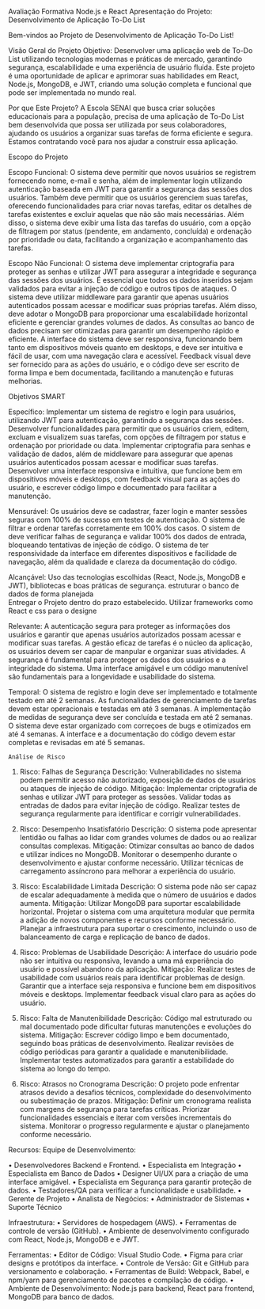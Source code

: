 Avaliação Formativa Node.js e React
Apresentação do Projeto: Desenvolvimento de Aplicação To-Do List

Bem-vindos ao Projeto de Desenvolvimento de Aplicação To-Do List!

Visão Geral do Projeto
Objetivo:
Desenvolver uma aplicação web de To-Do List utilizando tecnologias modernas e práticas de mercado, garantindo segurança, escalabilidade e uma experiência de usuário fluida. Este projeto é uma oportunidade de aplicar e aprimorar suas habilidades em React, Node.js, MongoDB, e JWT, criando uma solução completa e funcional que pode ser implementada no mundo real.

Por que Este Projeto?
A Escola SENAI que busca criar soluções educacionais para a população, precisa de uma aplicação de To-Do List bem desenvolvida que possa ser utilizada por seus colaboradores, ajudando os usuários a organizar suas tarefas de forma eficiente e segura.
Estamos contratando você para nos ajudar a construir essa aplicação.


Escopo do Projeto 

Escopo Funcional: O sistema deve permitir que novos usuários se registrem fornecendo nome, e-mail e senha, além de implementar login utilizando autenticação baseada em JWT para garantir a segurança das sessões dos usuários. Também deve permitir que os usuários gerenciem suas tarefas, oferecendo funcionalidades para criar novas tarefas, editar os detalhes de tarefas existentes e excluir aquelas que não são mais necessárias. Além disso, o sistema deve exibir uma lista das tarefas do usuário, com a opção de filtragem por status (pendente, em andamento, concluída) e ordenação por prioridade ou data, facilitando a organização e acompanhamento das tarefas.

Escopo Não Funcional: O sistema deve implementar criptografia para proteger as senhas e utilizar JWT para assegurar a integridade e segurança das sessões dos usuários. É essencial que todos os dados inseridos sejam validados para evitar a injeção de código e outros tipos de ataques. O sistema deve utilizar middleware para garantir que apenas usuários autenticados possam acessar e modificar suas próprias tarefas. Além disso, deve adotar o MongoDB para proporcionar uma escalabilidade horizontal eficiente e gerenciar grandes volumes de dados. As consultas ao banco de dados precisam ser otimizadas para garantir um desempenho rápido e eficiente. A interface do sistema deve ser responsiva, funcionando bem tanto em dispositivos móveis quanto em desktops, e deve ser intuitiva e fácil de usar, com uma navegação clara e acessível. Feedback visual deve ser fornecido para as ações do usuário, e o código deve ser escrito de forma limpa e bem documentada, facilitando a manutenção e futuras melhorias.

Objetivos SMART

Específico: 
    Implementar um sistema de registro e login para usuários, utilizando JWT para autenticação, garantindo a segurança das sessões.
    Desenvolver funcionalidades para permitir que os usuários criem, editem, excluam e visualizem suas tarefas, com opções de filtragem por status e ordenação por prioridade ou data.
    Implementar criptografia para senhas e validação de dados, além de middleware para assegurar que apenas usuários autenticados possam acessar e modificar suas tarefas.
    Desenvolver uma interface responsiva e intuitiva, que funcione bem em dispositivos móveis e desktops, com feedback visual para as ações do usuário, e escrever código limpo e documentado para facilitar a manutenção.

Mensurável: 
    Os usuários deve se cadastrar, fazer login e manter sessões seguras com 100% de sucesso em testes de autenticação.
    O sistema de filtrar e ordenar tarefas corretamente em 100% dos casos.
    O sistem de deve verificar falhas de segurança e  validar 100% dos dados de entrada, bloqueando tentativas de injeção de código.
    O sistema de ter responsividade da interface em diferentes dispositivos e facilidade de navegação, além da qualidade e clareza da documentação do código.

Alcançável: 
    Uso das tecnologias escolhidas (React, Node.js, MongoDB e JWT), bibliotecas e boas práticas de segurança.
    estruturar o banco de dados de forma planejada  
    Entregar o Projeto dentro do prazo estabelecido.
    Utilizar frameworks como React e css para o designe

Relevante: 
    A autenticação segura para proteger as informações dos usuários e garantir que apenas usuários autorizados possam acessar e modificar suas tarefas.
    A gestão eficaz de tarefas é o núcleo da aplicação, os usuários devem ser capar de manpular e organizar suas atividades.
    A segurança é fundamental para proteger os dados dos usuários e a integridade do sistema.
    Uma interface amigável e um código manutenível são fundamentais para a longevidade e usabilidade do sistema.

Temporal: 
    O sistema de registro e login deve ser implementado e totalmente testado em até 2 semanas.
    As funcionalidades de gerenciamento de tarefas devem estar operacionais e testadas em até 3 semanas.
    A implementação de medidas de segurança deve ser concluída e testada em até 2 semanas.
    O sistema deve estar organizado com correçoes de bugs e  otimizados em até 4 semanas.
    A interface e a documentação do código devem estar completas e revisadas em até 5 semanas.

    Análise de Risco
1. Risco: Falhas de Segurança
Descrição: Vulnerabilidades no sistema podem permitir acesso não autorizado, exposição de dados de usuários ou ataques de injeção de código.
Mitigação:
Implementar criptografia de senhas e utilizar JWT para proteger as sessões.
Validar todas as entradas de dados para evitar injeção de código.
Realizar testes de segurança regularmente para identificar e corrigir vulnerabilidades.

2. Risco: Desempenho Insatisfatório
Descrição: O sistema pode apresentar lentidão ou falhas ao lidar com grandes volumes de dados ou ao realizar consultas complexas.
Mitigação:
Otimizar consultas ao banco de dados e utilizar índices no MongoDB.
Monitorar o desempenho durante o desenvolvimento e ajustar conforme necessário.
Utilizar técnicas de carregamento assíncrono para melhorar a experiência do usuário.

3. Risco: Escalabilidade Limitada
Descrição: O sistema pode não ser capaz de escalar adequadamente à medida que o número de usuários e dados aumenta.
Mitigação:
Utilizar MongoDB para suportar escalabilidade horizontal.
Projetar o sistema com uma arquitetura modular que permita a adição de novos componentes e recursos conforme necessário.
Planejar a infraestrutura para suportar o crescimento, incluindo o uso de balanceamento de carga e replicação de banco de dados.

4. Risco: Problemas de Usabilidade
Descrição: A interface do usuário pode não ser intuitiva ou responsiva, levando a uma má experiência do usuário e possível abandono da aplicação.
Mitigação:
Realizar testes de usabilidade com usuários reais para identificar problemas de design.
Garantir que a interface seja responsiva e funcione bem em dispositivos móveis e desktops.
Implementar feedback visual claro para as ações do usuário.

5. Risco: Falta de Manutenibilidade
Descrição: Código mal estruturado ou mal documentado pode dificultar futuras manutenções e evoluções do sistema.
Mitigação:
Escrever código limpo e bem documentado, seguindo boas práticas de desenvolvimento.
Realizar revisões de código periódicas para garantir a qualidade e manutenibilidade.
Implementar testes automatizados para garantir a estabilidade do sistema ao longo do tempo.

6. Risco: Atrasos no Cronograma
Descrição: O projeto pode enfrentar atrasos devido a desafios técnicos, complexidade do desenvolvimento ou subestimação de prazos.
Mitigação:
Definir um cronograma realista com margens de segurança para tarefas críticas.
Priorizar funcionalidades essenciais e iterar com versões incrementais do sistema.
Monitorar o progresso regularmente e ajustar o planejamento conforme necessário.

Recursos:
Equipe de Desenvolvimento:


•	Desenvolvedores Backend e Frontend.
•	Especialista em Integração
•	Especialista em Banco de Dados
•	Designer UI/UX para a criação de uma interface amigável.
•	Especialista em Segurança para garantir proteção de dados.
•	Testadores/QA para verificar a funcionalidade e usabilidade.
•	Gerente de Projeto
•	Analista de Negócios:
•	Administrador de Sistemas
•	Suporte Técnico

Infraestrutura:
•	Servidores de hospedagem (AWS).
•	Ferramentas de controle de versão (GitHub).
•	Ambiente de desenvolvimento configurado com React, Node.js, MongoDB e e JWT.

Ferramentas:
• Editor de Código: Visual Studio Code.
• Figma para criar designs e protótipos da interface.
• Controle de Versão: Git e GitHub para versionamento e colaboração.
• Ferramentas de Build: Webpack, Babel, e npm/yarn para gerenciamento de pacotes e compilação de código.
• Ambiente de Desenvolvimento: Node.js para backend, React para frontend, MongoDB para banco de dados.